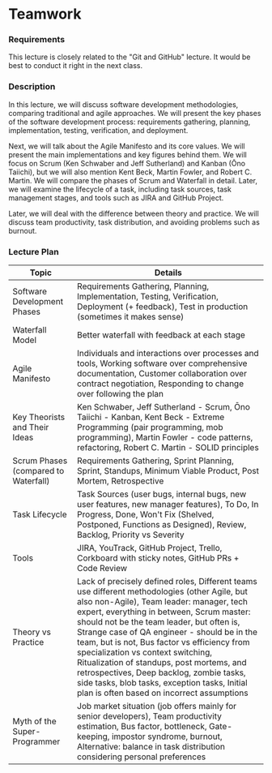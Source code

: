 # Teamwork

### Requirements
This lecture is closely related to the "Git and GitHub" lecture. It would be best to conduct it right in the next class.

### Description
In this lecture, we will discuss software development methodologies, comparing traditional and agile approaches. We will present the key phases of the software development process: requirements gathering, planning, implementation, testing, verification, and deployment.

Next, we will talk about the Agile Manifesto and its core values. We will present the main implementations and key figures behind them. We will focus on Scrum (Ken Schwaber and Jeff Sutherland) and Kanban (Ōno Taiichi), but we will also mention Kent Beck, Martin Fowler, and Robert C. Martin. We will compare the phases of Scrum and Waterfall in detail. Later, we will examine the lifecycle of a task, including task sources, task management stages, and tools such as JIRA and GitHub Project.

Later, we will deal with the difference between theory and practice. We will discuss team productivity, task distribution, and avoiding problems such as burnout.

### Lecture Plan

| Topic | Details |
|-------|---------|
| Software Development Phases | Requirements Gathering, Planning, Implementation, Testing, Verification, Deployment (+ feedback), Test in production (sometimes it makes sense) |
| Waterfall Model | Better waterfall with feedback at each stage |
| Agile Manifesto | Individuals and interactions over processes and tools, Working software over comprehensive documentation, Customer collaboration over contract negotiation, Responding to change over following the plan |
| Key Theorists and Their Ideas | Ken Schwaber, Jeff Sutherland - Scrum, Ōno Taiichi - Kanban, Kent Beck - Extreme Programming (pair programming, mob programming), Martin Fowler - code patterns, refactoring, Robert C. Martin - SOLID principles |
| Scrum Phases (compared to Waterfall) | Requirements Gathering, Sprint Planning, Sprint, Standups, Minimum Viable Product, Post Mortem, Retrospective |
| Task Lifecycle | Task Sources (user bugs, internal bugs, new user features, new manager features), To Do, In Progress, Done, Won't Fix (Shelved, Postponed, Functions as Designed), Review, Backlog, Priority vs Severity |
| Tools | JIRA, YouTrack, GitHub Project, Trello, Corkboard with sticky notes, GitHub PRs + Code Review |
| Theory vs Practice | Lack of precisely defined roles, Different teams use different methodologies (other Agile, but also non-Agile), Team leader: manager, tech expert, everything in between, Scrum master: should not be the team leader, but often is, Strange case of QA engineer - should be in the team, but is not, Bus factor vs efficiency from specialization vs context switching, Ritualization of standups, post mortems, and retrospectives, Deep backlog, zombie tasks, side tasks, blob tasks, exception tasks, Initial plan is often based on incorrect assumptions |
| Myth of the Super-Programmer | Job market situation (job offers mainly for senior developers), Team productivity estimation, Bus factor, bottleneck, Gate-keeping, impostor syndrome, burnout, Alternative: balance in task distribution considering personal preferences |